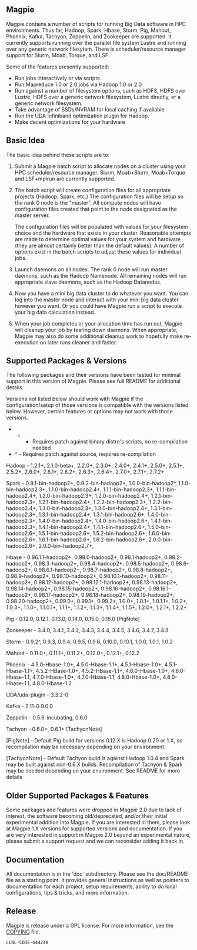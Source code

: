 Magpie
------

Magpie contains a number of scripts for running Big Data software in
HPC environments.  Thus far, Hadoop, Spark, Hbase, Storm, Pig, Mahout,
Phoenix, Kafka, Tachyon, Zeppelin, and Zookeeper are supported.  It
currently supports running over the parallel file system Lustre and
running over any generic network filesytem.  There is
scheduler/resource manager support for Slurm, Moab, Torque, and LSF.

Some of the features presently supported:

- Run jobs interactively or via scripts.
- Run Mapreduce 1.0 or 2.0 jobs via Hadoop 1.0 or 2.0
- Run against a number of filesystem options, such as HDFS, HDFS over
  Lustre, HDFS over a generic network filesystem, Lustre directly, or
  a generic network filesystem.
- Take advantage of SSDs/NVRAM for local caching if available
- Run the UDA Infiniband optimization plugin for Hadoop.
- Make decent optimizations for your hardware

Basic Idea
----------

The basic idea behind these scripts are to:

1) Submit a Magpie batch script to allocate nodes on a cluster using
   your HPC scheduler/resource manager.  Slurm, Moab+Slurm,
   Moab+Torque and LSF+mpirun are currently supported.

2) The batch script will create configuration files for all
   appropriate projects (Hadoop, Spark, etc.)  The configuration files
   will be setup so the rank 0 node is the "master".  All compute
   nodes will have configuration files created that point to the node
   designated as the master server.

   The configuration files will be populated with values for your
   filesystem choice and the hardware that exists in your cluster.
   Reasonable attempts are made to determine optimal values for your
   system and hardware (they are almost certainly better than the
   default values).  A number of options exist in the batch scripts to
   adjust these values for individual jobs.

3) Launch daemons on all nodes.  The rank 0 node will run master
   daemons, such as the Hadoop Namenode.  All remaining nodes will run
   appropriate slave daemons, such as the Hadoop Datanodes.

4) Now you have a mini big data cluster to do whatever you want.  You
   can log into the master node and interact with your mini big data
   cluster however you want.  Or you could have Magpie run a script to
   execute your big data calculation instead.

5) When your job completes or your allocation time has run out, Magpie
   will cleanup your job by tearing down daemons.  When appropriate,
   Magpie may also do some additional cleanup work to hopefully make
   re-execution on later runs cleaner and faster.

Supported Packages & Versions
-----------------------------

The following packages and their versions have been tested for minimal
support in this version of Magpie.  Please see full README for
additional details.

Versions not listed below should work with Magpie if the
configuration/setup of those versions is compatible with the versions
listed below.  However, certain features or options may not work with
those versions.

* + - Requires patch against binary distro's scripts, no re-compilation needed
* ^ - Requires patch against source, requires re-compilation

Hadoop - 1.2.1+, 2.1.0-beta+, 2.2.0+, 2.3.0+, 2.4.0+, 2.4.1+, 2.5.0+,
         2.5.1+, 2.5.2+, 2.6.0+, 2.6.1+, 2.6.2+, 2.6.3+, 2.6.4+,
         2.7.0+, 2.7.1+, 2.7.2+

Spark - 0.9.1-bin-hadoop2+, 0.9.2-bin-hadoop2+, 1.0.0-bin-hadoop2^,
        1.1.0-bin-hadoop2.3+, 1.1.0-bin-hadoop2.4+,
        1.1.1-bin-hadoop2.3+, 1.1.1-bin-hadoop2.4+,
        1.2.0-bin-hadoop2.3+, 1.2.0-bin-hadoop2.4+,
        1.2.1-bin-hadoop2.3+, 1.2.1-bin-hadoop2.4+,
        1.2.2-bin-hadoop2.3+, 1.2.2-bin-hadoop2.4+,
        1.3.0-bin-hadoop2.3+, 1.3.0-bin-hadoop2.4+,
        1.3.1-bin-hadoop2.3+, 1.3.1-bin-hadoop2.4+,
        1.3.1-bin-hadoop2.6+, 1.4.0-bin-hadoop2.3+,
        1.4.0-bin-hadoop2.4+, 1.4.0-bin-hadoop2.6+,
        1.4.1-bin-hadoop2.3+, 1.4.1-bin-hadoop2.4+,
        1.4.1-bin-hadoop2.6+, 1.5.0-bin-hadoop2.6+,
        1.5.1-bin-hadoop2.6+, 1.5.2-bin-hadoop2.6+,
        1.6.0-bin-hadoop2.6+, 1.6.1-bin-hadoop2.6+,
        1.6.2-bin-hadoop2.6+, 2.0.0-bin-hadoop2.6+,
        2.0.0-bin-hadoop2.7+,

Hbase - 0.96.1.1-hadoop2+, 0.98.0-hadoop2+, 0.98.1-hadoop2+,
        0.98.2-hadoop2+, 0.98.3-hadoop2+, 0.98.4-hadoop2+,
        0.98.5-hadoop2+, 0.98.6-hadoop2+, 0.98.6.1-hadoop2+,
        0.98.7-hadoop2+, 0.98.8-hadoop2+, 0.98.9-hadoop2+,
        0.98.10-hadoop2+, 0.98.10.1-hadoop2+, 0.98.11-hadoop2+,
        0.98.12-hadoop2+, 0.98.12.1-hadoop2+, 0.98.13-hadoop2+,
        0.98.14-hadoop2+, 0.98.15-hadoop2+, 0.98.16-hadoop2+,
        0.98.16.1-hadoop2+, 0.98.17-hadoop2+, 0.98.18-hadoop2+,
        0.98.19-hadoop2+, 0.98.20-hadoop2+, 0.99.0+, 0.99.1+, 0.99.2+,
        1.0.0+, 1.0.1+, 1.0.1.1+, 1.0.2+, 1.0.3+, 1.1.0+, 1.1.0.1+,
        1.1.1+, 1.1.2+, 1.1.3+, 1.1.4+, 1.1.5+, 1.2.0+, 1.2.1+, 1.2.2+

Pig - 0.12.0, 0.12.1, 0.13.0, 0.14.0, 0.15.0, 0.16.0 [PigNote]

Zookeeper - 3.4.0, 3.4.1, 3.4.2, 3.4.3, 3.4.4, 3.4.5, 3.4.6, 3.4.7,
            3.4.8

Storm - 0.9.2^, 0.9.3, 0.9.4, 0.9.5, 0.9.6, 0.10.0, 0.10.1, 1.0.0,
        1.0.1, 1.0.2

Mahout - 0.11.0+, 0.11.1+, 0.11.2+, 0.12.0+, 0.12.1+, 0.12.2

Phoenix - 4.5.0-Hbase-1.0+, 4.5.0-Hbase-1.1+, 4.5.1-Hbase-1.0+,
          4.5.1-Hbase-1.1+, 4.5.2-HBase-1.0+, 4.5.2-HBase-1.1+,
          4.6.0-Hbase-1.0+, 4.6.0-Hbase-1.1, 4.7.0-Hbase-1.0+,
          4.7.0-Hbase-1.1, 4.8.0-Hbase-1.0+, 4.8.0-Hbase-1.1,
          4.8.0-Hbase-1.2

UDA/uda-plugin - 3.3.2-0

Kafka - 2.11-0.9.0.0

Zeppelin - 0.5.6-incubating, 0.6.0

Tachyon - 0.6.0+, 0.6.1+ [TachyonNote]

[PigNote] - Default Pig build for versions 0.12.X is Hadoop 0.20 or
      1.X, so recompilation may be necessary depending on your
      environment.

[TachyonNote] - Default Tachyon build is against Hadoop 1.0.4 and
      Spark may be built against non-0.6.X builds.  Recompilation of
      Tachyon & Spark may be needed depending on your environment.
      See README for more details

Older Supported Packages & Features
-----------------------------------

Some packages and features were dropped in Magpie 2.0 due to lack of
interest, the software becoming old/deprecated, and/or their initial
experimental addition into Magpie.  If you are interested in them,
please look at Magpie 1.X versions for supported versions and
documentation.  If you are very interested in support in Magpie 2.0
beyond an experimental nature, please submit a support request and we
can reconsider adding it back in.

Documentation
-------------

All documentation is in the 'doc' subdirectory.  Please see the
doc/README file as a starting point.  It provides general instructions
as well as pointers to documentation for each project, setup
requirements, ability to do local configurations, tips & tricks, and
more information.

Release
-------

Magpie is release under a GPL license. For more information, see the [COPYING](/COPYING) file.

`LLNL-CODE-644248`
